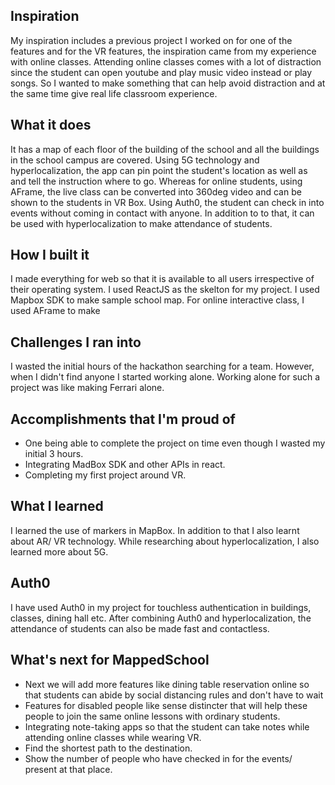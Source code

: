 ## Inspiration
My inspiration includes a previous project I worked on for one of the features and for the VR features, the inspiration came from my experience with online classes. Attending online classes comes with a lot of distraction since the student can open youtube and play music video instead  or play songs. So I wanted to make something that can help avoid distraction and at the same time give real life classroom experience.

## What it does
It has a map of each floor of the building of the school and all the buildings in the school campus are covered. Using 5G technology and hyperlocalization, the app can pin point the student's location as well as and tell the instruction where to go.
Whereas for online students, using AFrame, the live class can be converted into 360deg video and can be shown to the students in VR Box.
Using Auth0, the student can check in into events without coming in contact with anyone. In addition to to that, it can be used with hyperlocalization to make attendance of students.

## How I built it
I made everything for web so that it is available to all users irrespective of their operating system. I used ReactJS as the skelton for my project.
I used Mapbox SDK to make sample school map. For online interactive class, I used AFrame to make

## Challenges I ran into
I wasted the initial hours of the hackathon searching for a team. However, when I didn't find anyone I started working alone. Working alone for such a project was like making Ferrari alone.

## Accomplishments that I'm proud of
- One being able to complete the project on time even though I wasted my initial 3 hours.
- Integrating MadBox SDK and other APIs in react.
- Completing my first project around VR.

## What I learned
I learned the use of markers in MapBox. In addition to that I also learnt about AR/ VR technology.
While researching about hyperlocalization, I also learned more about 5G.

## Auth0
I have used Auth0 in my project for touchless authentication in buildings, classes, dining hall etc.
After combining Auth0 and hyperlocalization, the attendance of students can also be made fast and contactless.

## What's next for MappedSchool
- Next we will add more features like dining table reservation online so that students can abide by social distancing rules and don't have to wait
- Features for disabled people like sense distincter that will help these people to join the same online lessons with ordinary students.
- Integrating note-taking apps so that the student can take notes while attending online classes while wearing VR.
- Find the shortest path to the destination.
- Show the number of people who have checked in for the events/ present at that place.
